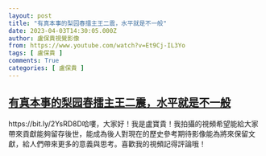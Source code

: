 ```yaml
---
layout: post
title: "有真本事的梨园春擂主王二震，水平就是不一般"
date: 2023-04-03T14:30:05.000Z
author: 盧保貴視覺影像
from: https://www.youtube.com/watch?v=Et9Cj-IL3Yo
tags: [ 盧保貴 ]
comments: True
categories: [ 盧保貴 ]
---
```

<!--1680532205000-->
[有真本事的梨园春擂主王二震，水平就是不一般](https://www.youtube.com/watch?v=Et9Cj-IL3Yo)
------

<div>
https://bit.ly/2YsRD8D哈嘍，大家好！我是盧寶貴！我拍攝的視頻希望能給大家帶來貢獻能夠留存後世，能成為後人對現在的歷史參考期待影像能為將來保留文獻，給人們帶來更多的意義與思考。喜歡我的視頻記得評論哦！
</div>
